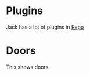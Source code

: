# Plugins
Jack has a lot of plugins in [Repo](https://github.com/JackCeparou/JackCeparouCompass)

# Doors
This shows doors